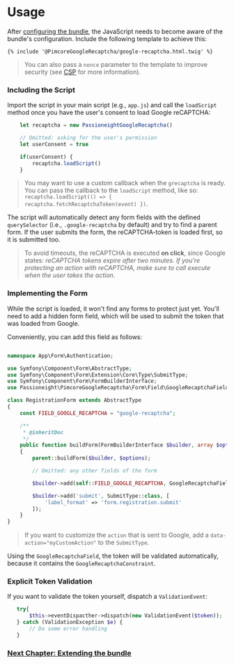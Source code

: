# Usage
After [configuring the bundle]((/documentation/20_configuration.md)), the JavaScript needs to become aware of the bundle's
configuration. Include the following template to achieve this:

```twig
{% include '@PimcoreGoogleRecaptcha/google-recaptcha.html.twig' %}
```

> You can also pass a `nonce` parameter to the template to improve security
> (see [CSP](https://developer.mozilla.org/en-US/docs/Web/HTTP/Headers/Content-Security-Policy/script-src) for more information).

### Including the Script
Import the script in your main script (e.g., `app.js`) and call the `loadScript` method once you have the user's
consent to load Google reCAPTCHA:

```js
    let recaptcha = new PassioneightGoogleRecaptcha()

    // Omitted: asking for the user's permission
    let userConsent = true 

    if(userConsent) {
        recaptcha.loadScript()
    }
```

> You may want to use a custom callback when the `grecaptcha` is ready. You can pass the callback to the `loadScript`
> method, like so: `recaptcha.loadScript(() => { recaptcha.fetchRecaptchaToken(event) })`.

The script will automatically detect any form fields with the defined `querySelector` (i.e., `.google-recaptcha` by default) 
and try to find a parent form. If the user submits the form, the reCAPTCHA-token is loaded first, so it is submitted too.

> To avoid timeouts, the reCAPTCHA is executed **on click**, since Google states: _reCAPTCHA tokens expire after two
> minutes. If you're protecting an action with reCAPTCHA, make sure to call execute when the user takes the action_.

### Implementing the Form
While the script is loaded, it won't find any forms to protect just yet. You'll need to add a hidden form field, which
will be used to submit the token that was loaded from Google.

Conveniently, you can add this field as follows:
```php

namespace App\Form\Authentication;

use Symfony\Component\Form\AbstractType;
use Symfony\Component\Form\Extension\Core\Type\SubmitType;
use Symfony\Component\Form\FormBuilderInterface;
use Passioneight\PimcoreGoogleRecaptcha\Form\Field\GoogleRecaptchaField;

class RegistrationForm extends AbstractType
{
    const FIELD_GOOGLE_RECAPTCHA = "google-recaptcha";

    /**
     * @inheritDoc
     */
    public function buildForm(FormBuilderInterface $builder, array $options)
    {
        parent::buildForm($builder, $options);

        // Omitted: any other fields of the form

        $builder->add(self::FIELD_GOOGLE_RECAPTCHA, GoogleRecaptchaField::class);

        $builder->add('submit', SubmitType::class, [
            'label_format' => 'form.registration.submit'
        ]);
    }
}
```

> If you want to customize the `action` that is sent to Google, add a `data-action="myCustomAction"` to the `SubmitType`.

Using the `GoogleRecaptchaField`, the token will be validated automatically, because it contains the `GoogleRecaptchaConstraint`.

### Explicit Token Validation
If you want to validate the token yourself, dispatch a `ValidationEvent`:
 ```php
    try{
        $this->eventDispacther->dispatch(new ValidationEvent($token));
    } catch (ValidationException $e) {
        // Do some error handling
    }
```

### [Next Chapter: Extending the bundle](/documentation/40_extending_the_bundle.md)

